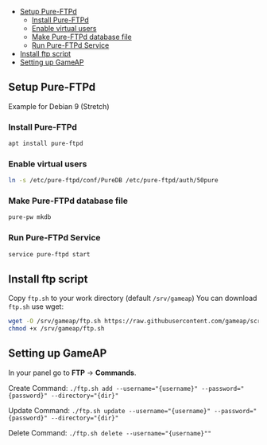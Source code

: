 - [Setup Pure-FTPd](#setup-pure-ftpd)
  * [Install Pure-FTPd](#install-pure-ftpd)
  * [Enable virtual users](#enable-virtual-users)
  * [Make Pure-FTPd database file](#make-pure-ftpd-database-file)
  * [Run Pure-FTPd Service](#run-pure-ftpd-service)
- [Install ftp script](#install-ftp-script)
- [Setting up GameAP](#setting-up-gameap)

## Setup Pure-FTPd

Example for Debian 9 (Stretch)

### Install Pure-FTPd

```bash
apt install pure-ftpd
```

### Enable virtual users

```bash
ln -s /etc/pure-ftpd/conf/PureDB /etc/pure-ftpd/auth/50pure
```

### Make Pure-FTPd database file

```bash
pure-pw mkdb
```

### Run Pure-FTPd Service

```bash
service pure-ftpd start
```

## Install ftp script

Copy `ftp.sh` to your work directory (default `/srv/gameap`)
You can download `ftp.sh` use wget:
```bash
wget -O /srv/gameap/ftp.sh https://raw.githubusercontent.com/gameap/scripts/master/ftp/pure-ftp/ftp.sh
chmod +x /srv/gameap/ftp.sh
```

## Setting up GameAP 

In your panel go to **FTP** -> **Commands**.

Create Command: 
`./ftp.sh add --username="{username}" --password="{password}" --directory="{dir}"`

Update Command:
`./ftp.sh update --username="{username}" --password="{password}" --directory="{dir}"`

Delete Command:
`./ftp.sh delete --username="{username}""`